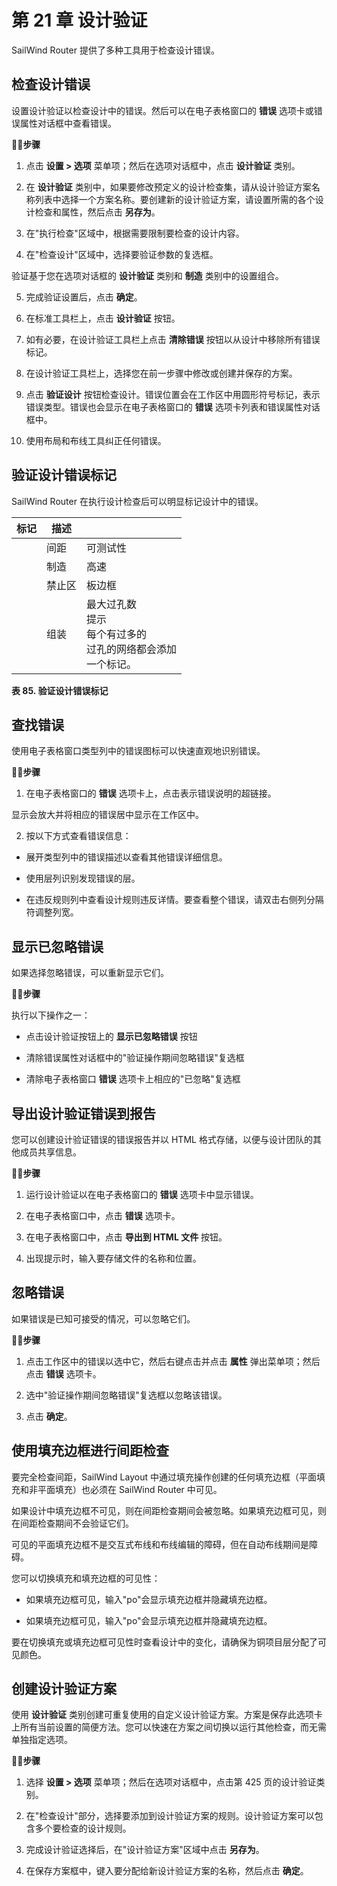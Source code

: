 # 第 21 章 设计验证

SailWind Router 提供了多种工具用于检查设计错误。

## 检查设计错误

设置设计验证以检查设计中的错误。然后可以在电子表格窗口的 **错误** 选项卡或错误属性对话框中查看错误。

🏃‍♂️‍**步骤**

1. 点击 **设置 > 选项** 菜单项；然后在选项对话框中，点击 **设计验证** 类别。

2. 在 **设计验证** 类别中，如果要修改预定义的设计检查集，请从设计验证方案名称列表中选择一个方案名称。要创建新的设计验证方案，请设置所需的各个设计检查和属性，然后点击 **另存为**。

3. 在"执行检查"区域中，根据需要限制要检查的设计内容。

4. 在"检查设计"区域中，选择要验证参数的复选框。

验证基于您在选项对话框的 **设计验证** 类别和 **制造** 类别中的设置组合。

5. 完成验证设置后，点击 **确定**。

6. 在标准工具栏上，点击 **设计验证** 按钮。

7. 如有必要，在设计验证工具栏上点击 **清除错误** 按钮以从设计中移除所有错误标记。

8. 在设计验证工具栏上，选择您在前一步骤中修改或创建并保存的方案。

9. 点击 **验证设计** 按钮检查设计。错误位置会在工作区中用圆形符号标记，表示错误类型。错误也会显示在电子表格窗口的 **错误** 选项卡列表和错误属性对话框中。

10. 使用布局和布线工具纠正任何错误。

## 验证设计错误标记

SailWind Router 在执行设计检查后可以明显标记设计中的错误。

| 标记 | 描述 |                                                                                          |
|------|------|------------------------------------------------------------------------------------------|
|      | 间距 | 可测试性                                                                              |
|      | 制造 | 高速                                                                               |
|      | 禁止区 | 板边框                                                                            |
|      | 组装 | 最大过孔数<br>提示<br>每个有过多的<br>过孔的网络都会添加<br>一个标记。 |

**表 85. 验证设计错误标记**

## 查找错误

使用电子表格窗口类型列中的错误图标可以快速直观地识别错误。

🏃‍♂️‍**步骤**

1. 在电子表格窗口的 **错误** 选项卡上，点击表示错误说明的超链接。

显示会放大并将相应的错误居中显示在工作区中。

2. 按以下方式查看错误信息：

- 展开类型列中的错误描述以查看其他错误详细信息。

- 使用层列识别发现错误的层。

- 在违反规则列中查看设计规则违反详情。要查看整个错误，请双击右侧列分隔符调整列宽。

## 显示已忽略错误

如果选择忽略错误，可以重新显示它们。

🏃‍♂️‍**步骤**

执行以下操作之一：

- 点击设计验证按钮上的 **显示已忽略错误** 按钮

- 清除错误属性对话框中的"验证操作期间忽略错误"复选框

- 清除电子表格窗口 **错误** 选项卡上相应的"已忽略"复选框

## 导出设计验证错误到报告

您可以创建设计验证错误的错误报告并以 HTML 格式存储，以便与设计团队的其他成员共享信息。

🏃‍♂️‍**步骤**

1. 运行设计验证以在电子表格窗口的 **错误** 选项卡中显示错误。

2. 在电子表格窗口中，点击 **错误** 选项卡。

3. 在电子表格窗口中，点击 **导出到 HTML 文件** 按钮。

4. 出现提示时，输入要存储文件的名称和位置。

## 忽略错误

如果错误是已知可接受的情况，可以忽略它们。

🏃‍♂️‍**步骤**

1. 点击工作区中的错误以选中它，然后右键点击并点击 **属性** 弹出菜单项；然后点击 **错误** 选项卡。

2. 选中"验证操作期间忽略错误"复选框以忽略该错误。

3. 点击 **确定**。

## 使用填充边框进行间距检查

要完全检查间距，SailWind Layout 中通过填充操作创建的任何填充边框（平面填充和非平面填充）也必须在 SailWind Router 中可见。

如果设计中填充边框不可见，则在间距检查期间会被忽略。如果填充边框可见，则在间距检查期间不会验证它们。

可见的平面填充边框不是交互式布线和布线编辑的障碍，但在自动布线期间是障碍。

您可以切换填充和填充边框的可见性：

- 如果填充边框可见，输入"po"会显示填充边框并隐藏填充边框。

- 如果填充边框可见，输入"po"会显示填充边框并隐藏填充边框。

要在切换填充或填充边框可见性时查看设计中的变化，请确保为铜项目层分配了可见颜色。

## 创建设计验证方案

使用 **设计验证** 类别创建可重复使用的自定义设计验证方案。方案是保存此选项卡上所有当前设置的简便方法。您可以快速在方案之间切换以运行其他检查，而无需单独指定选项。

🏃‍♂️‍**步骤**

1. 选择 **设置 > 选项** 菜单项；然后在选项对话框中，点击第 425 页的设计验证类别。

2. 在"检查设计"部分，选择要添加到设计验证方案的规则。设计验证方案可以包含多个要检查的设计规则。

3. 完成设计验证选择后，在"设计验证方案"区域中点击 **另存为**。

4. 在保存方案框中，键入要分配给新设计验证方案的名称，然后点击 **确定**。

